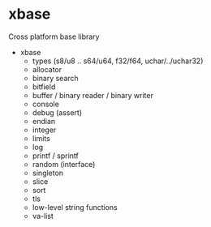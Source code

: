 # xbase

Cross platform base library

- xbase
  - types (s8/u8 .. s64/u64, f32/f64, uchar/../uchar32)
  - allocator
  - binary search
  - bitfield
  - buffer / binary reader / binary writer
  - console
  - debug (assert)
  - endian
  - integer
  - limits
  - log
  - printf / sprintf
  - random (interface)
  - singleton
  - slice
  - sort
  - tls
  - low-level string functions
  - va-list
